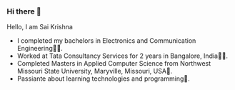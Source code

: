 ### Hi there 👋

Hello, I am Sai Krishna

- I completed my bachelors in Electronics and Communication Engineering👨‍🎓.<br>
- Worked at Tata Consultancy Services for 2 years in Bangalore, India👨‍💻.<br>
- Completed Masters in Applied Computer Science from Northwest Missouri State University, Maryville, Missouri, USA📖.<br>
- Passiante about learning technologies and programming🤖.

<!--
**saikrishna1419/saikrishna1419** is a ✨ _special_ ✨ repository because its `README.md` (this file) appears on your GitHub profile.

Here are some ideas to get you started:

- 🔭 I’m currently working on ...
- 🌱 I’m currently learning ...
- 👯 I’m looking to collaborate on ...
- 🤔 I’m looking for help with ...
- 💬 Ask me about ...
- 📫 How to reach me: ...
- 😄 Pronouns: ...
- ⚡ Fun fact: ...
-->
